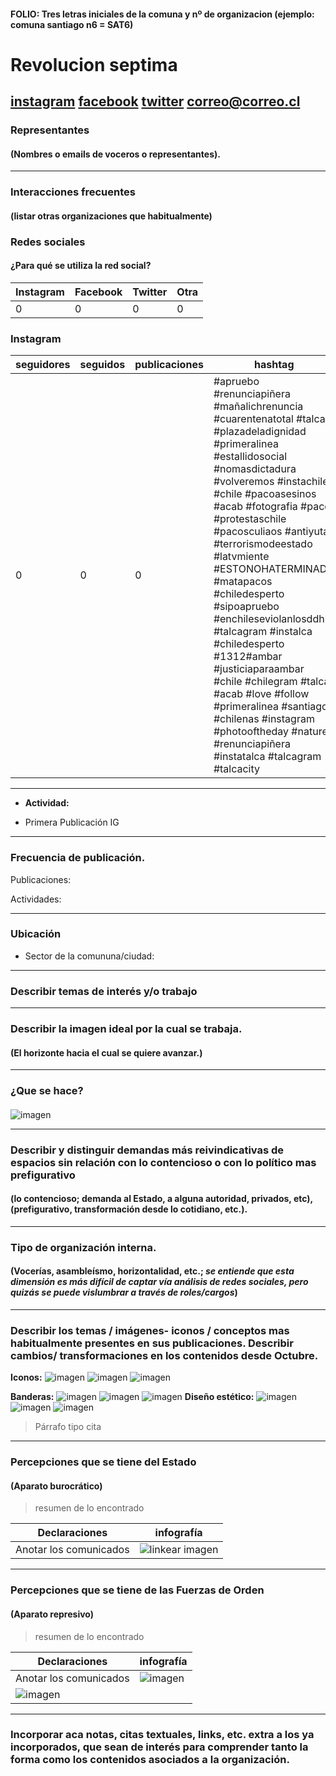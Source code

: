 #### FOLIO: Tres letras iniciales de la comuna y nº de organizacion (ejemplo: comuna santiago n6 = SAT6)
# Revolucion septima

[instagram](https://www.instagram.com/_revolucion_septima/)
[facebook]()
[twitter]()
<correo@correo.cl>
---

### Representantes
#### (Nombres o emails de voceros o representantes).

---
### Interacciones frecuentes
#### (listar otras organizaciones que habitualmente)

### Redes sociales
#### ¿Para qué se utiliza la red social?
| Instagram | Facebook | Twitter | Otra 
|---|---|---|---|
|0|0|0| 0|

### **Instagram**
| seguidores | seguidos | publicaciones | hashtag 
|---|---|---|---|
|0|0|0| #apruebo #renunciapiñera #mañalichrenuncia #cuarentenatotal #talca #plazadeladignidad #primeralinea #estallidosocial #nomasdictadura #volveremos #instachile #chile #pacoasesinos #acab #fotografia #paco #protestaschile  #pacosculiaos #antiyuta #terrorismodeestado #latvmiente #ESTONOHATERMINADO #matapacos #chiledesperto #sipoapruebo #enchileseviolanlosddhh #talcagram #instalca #chiledesperto #1312#ambar #justiciaparaambar #chile #chilegram #talca #acab #love #follow #primeralinea #santiago #chilenas #instagram #photooftheday #nature #renunciapiñera #instatalca #talcagram #talcacity

---

* **Actividad:**   

* Primera Publicación IG

---
### Frecuencia de publicación.

Publicaciones:

Actividades:

---
### Ubicación
* Sector de la comununa/ciudad:

---
### Describir temas de interés y/o trabajo

---
### Describir la imagen ideal por la cual se trabaja.
#### (El horizonte hacia el cual se quiere avanzar.)

---
### ¿Que se hace?
#### 
![imagen](1.png)


---
### Describir y distinguir demandas más reivindicativas de espacios sin relación con lo contencioso o con lo político mas prefigurativo
#### (lo contencioso; demanda al Estado, a alguna autoridad, privados, etc), (prefigurativo, transformación desde lo cotidiano, etc.).

---
### Tipo de organización interna.
#### (Vocerías, asambleísmo, horizontalidad, etc.; *se entiende que esta dimensión es más difícil de captar vía análisis de redes sociales, pero quizás se puede vislumbrar a través de roles/cargos*)

---
### Describir los temas / imágenes- iconos / conceptos mas habitualmente presentes en sus publicaciones. Describir cambios/ transformaciones en los contenidos desde Octubre.

**Iconos:**
![imagen](2.png)
![imagen](logo.png)
![imagen](neco.png)

**Banderas:**
![imagen](bandera.png)
![imagen](lien.png)
![imagen](5.png)
**Diseño estético:**
![imagen](3.png)
![imagen](7.png)
![imagen](aprue.png)


> Párrafo tipo cita 

---
### Percepciones que se tiene del Estado
#### (Aparato burocrático)
> resumen de lo encontrado

| Declaraciones | infografía | 
|---|---|
|Anotar los comunicados | ![linkear imagen]() |

---
### Percepciones que se tiene de las Fuerzas de Orden
#### (Aparato represivo)
> resumen de lo encontrado

| Declaraciones | infografía | 
|---|---|
|Anotar los comunicados | ![imagen](8.png)
![imagen](paco.png) |


---
### Incorporar aca notas, citas textuales, links, etc. extra a los ya incorporados, que sean de interés para comprender tanto la forma como los contenidos asociados a la organización.
